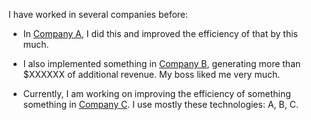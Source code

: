 I have worked in several companies before:

- In [Company A](), I did this and improved the efficiency of that by this much.

- I also implemented something in [Company B](), generating more than \$XXXXXX of additional revenue. My boss liked me very much.

- Currently, I am working on improving the efficiency of something something in [Company C](). I use mostly these technologies: A, B, C.
